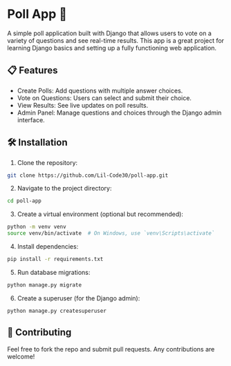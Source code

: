 # Poll App 🎉

A simple poll application built with Django that allows users to vote on a variety of questions and see real-time results. This app is a great project for learning Django basics and setting up a fully functioning web application.

## 📋 Features

- Create Polls: Add questions with multiple answer choices.
- Vote on Questions: Users can select and submit their choice.
- View Results: See live updates on poll results.
- Admin Panel: Manage questions and choices through the Django admin interface.

## 🛠️ Installation
1. Clone the repository:
 ``` bash
git clone https://github.com/Lil-Code30/poll-app.git
```
2. Navigate to the project directory:
 ``` bash
cd poll-app
```
3. Create a virtual environment (optional but recommended):
 ``` bash
python -m venv venv
source venv/bin/activate  # On Windows, use `venv\Scripts\activate`
```
4. Install dependencies:
 ``` bash
pip install -r requirements.txt
```
5. Run database migrations:
 ``` bash
python manage.py migrate
```
6. Create a superuser (for the Django admin):
 ``` bash
python manage.py createsuperuser
```
## 🌟 Contributing
Feel free to fork the repo and submit pull requests. Any contributions are welcome!
